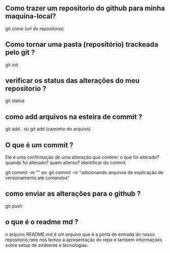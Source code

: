 ## Como trazer um repositorio do github para minha maquina-local?
git clone (url do repositorio)

## Como tornar uma pasta (repositório) trackeada pelo git ?
git init

## verificar os status das alterações do meu repositorio ?

git status 

##  como add  arquivos na esteira de commit ?
git add . 
ou git add (caminho do arquivo)

## O que é um commit ?
Ele é  uma confirmação de uma alteração que contem:
o que foi alterado?
quando foi alterado?
quem alterou?
identificar do commit.

git commit -m ""
ex: git commit -m "adicionando arquivos de explicação de versionamento ate comandos"

## como enviar as alterações  para o github ?
git push 

## o que  é o readme  md ?
o arquivo README.md é um arquivo que é a porta de entrada do nosso repositorio,nele nós temos a apresentação do repo e tambem  informaçòes sobre setup de ambiente e tecnologias.

